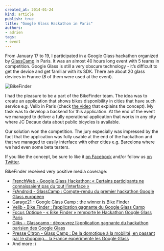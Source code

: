 ```yaml
---
created_at: 2014-01-24
kind: article
publish: true
title: "Google Glass Hackathon in Paris"
authors:
- adrien
tags:
- event
---
```


From January 17 to 19, I participated in a Google Glass hackathon organized by [GlassCamp][1] in Paris. It was an almost 40 hours long event with 5 teams in competition. Google Glass is still a very obscure technology - it’s difficult to get the device and get familiar with its SDK. There are about 20 glass devices in France (8 of them were used at the event).

![BikeFinder](/assets/images/bikefinder.png "BikeFiner")

I had the pleasure to be a part of the BikeFinder team. The idea was to create an application that shows bikes disponibility in cities that have such service e.g. Velib in Paris (check [the video][5] that explains the concept). My task was to develop a backend for this application. At the end of the event we managed to deliver a fully operational application that works in any city where JC Decaux data about public bicycles is available.

Our solution won the competition. The jury especially was impressed by the fact that the application was fully usable at the end of the hackathon and that we managed to easily interface with other cities e.g. Barcelona where we had even some beta testers.

If you like the concept, be sure to like it [on Facebook][3] and/or follow us [on Twitter][4].

BikeFinder received very positive media coverage:

* [FrenchWeb - Google Glass Hackathon: « Certains participants ne connaissaient pas du tout l’interface »][7]
* [FrAndroid - GlassCamp : Compte-rendu du premier hackathon Google Glass européen][6]
* [Garage21 - Google Glass Camp : the winner is Bike Finder][8]
* [Velib - Bike Finder : l’application gagnante du Google Glass Camp][9]
* [Focus Optique - « Bike Finder » remporte le Hackathon Google Glass Paris][10]
* [Giiks - Glasscamp : découvrez l’application gagnante du hackathon parisien des Google Glass][11]
* [Presse Citron - Glass Camp : De la domotique à la mobilité, en passant par le shopping... la France expérimente les Google Glass][12]
* And more :)

[1]: http://glasscamp.org/
[3]: https://www.facebook.com/BikeFinderMobi
[4]: https://twitter.com/BikeFinderMobi
[5]: https://www.youtube.com/watch?v=d99Sg-09zuc
[6]: http://www.frandroid.com/events/191126_glasscamp-compte-rendu-du-premier-hackathon-google-glass-europeen
[7]: http://frenchweb.fr/google-glass-hackathon-certains-ne-connaissaient-pas-du-tout-linterface/138969
[8]: http://garage21.org/2014/01/23/google-glass-camp-winner-bike-finder/
[9]: http://blog.velib.paris.fr/blog/2014/01/28/bike-finder-lapplication-gagnante-du-google-glass-camp/
[10]: http://www.focusoptique.tn/2014/01/bike-finder-remporte-le-hackathon-google-glass-paris/
[11]: http://www.giiks.com/application/glasscamp-application-google-glass-43810/
[12]: http://www.presse-citron.net/glass-camp-de-la-domotique-a-la-mobilite-en-passant-par-le-shopping-la-france-experimente-les-google-glass
